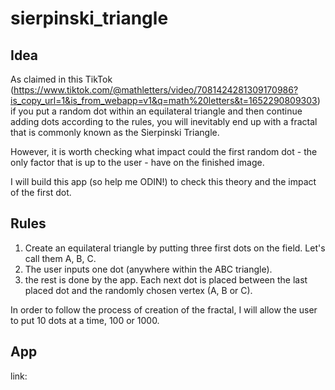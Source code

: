 # sierpinski_triangle

## Idea
As claimed in this TikTok (https://www.tiktok.com/@mathletters/video/7081424281309170986?is_copy_url=1&is_from_webapp=v1&q=math%20letters&t=1652290809303) if you put a random dot within an equilateral triangle and then continue adding dots according to the rules, you will inevitably end up with a fractal that is commonly known as the Sierpinski Triangle.

However, it is worth checking what impact could the first random dot - the only factor that is up to the user - have on the finished image.

I will build this app (so help me ODIN!) to check this theory and the impact of the first dot.

## Rules
1) Create an equilateral triangle by putting three first dots on the field. Let's call them A, B, C.
2) The user inputs one dot (anywhere within the ABC triangle).
3) the rest is done by the app. Each next dot is placed between the last placed dot and the randomly chosen vertex (A, B or C).

In order to follow the process of creation of the fractal, I will allow the user to put 10 dots at a time, 100 or 1000.

## App
link: